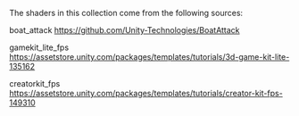 The shaders in this collection come from the following sources:

boat_attack
https://github.com/Unity-Technologies/BoatAttack

gamekit_lite_fps
https://assetstore.unity.com/packages/templates/tutorials/3d-game-kit-lite-135162

creatorkit_fps
https://assetstore.unity.com/packages/templates/tutorials/creator-kit-fps-149310
